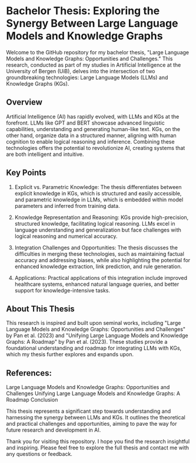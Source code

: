 # Bachelor Thesis: Exploring the Synergy Between Large Language Models and Knowledge Graphs

Welcome to the GitHub repository for my bachelor thesis, "Large Language Models and Knowledge Graphs: Opportunities and Challenges." This research, conducted as part of my studies in Artificial Intelligence at the University of Bergen (UiB), delves into the intersection of two groundbreaking technologies: Large Language Models (LLMs) and Knowledge Graphs (KGs).

## Overview

Artificial Intelligence (AI) has rapidly evolved, with LLMs and KGs at the forefront. LLMs like GPT and BERT showcase advanced linguistic capabilities, understanding and generating human-like text. KGs, on the other hand, organize data in a structured manner, aligning with human cognition to enable logical reasoning and inference. Combining these technologies offers the potential to revolutionize AI, creating systems that are both intelligent and intuitive.

## Key Points

1. Explicit vs. Parametric Knowledge: The thesis differentiates between explicit knowledge in KGs, which is structured and easily accessible, and parametric knowledge in LLMs, which is embedded within model parameters and inferred from training data.

2. Knowledge Representation and Reasoning: KGs provide high-precision, structured knowledge, facilitating logical reasoning. LLMs excel in language understanding and generalization but face challenges with logical reasoning and numerical accuracy.

3. Integration Challenges and Opportunities: The thesis discusses the difficulties in merging these technologies, such as maintaining factual accuracy and addressing biases, while also highlighting the potential for enhanced knowledge extraction, link prediction, and rule generation.

4. Applications: Practical applications of this integration include improved healthcare systems, enhanced natural language queries, and better support for knowledge-intensive tasks.

## About This Thesis

This research is inspired and built upon seminal works, including "Large Language Models and Knowledge Graphs: Opportunities and Challenges" by Pan et al. (2023) and "Unifying Large Language Models and Knowledge Graphs: A Roadmap" by Pan et al. (2023). These studies provide a foundational understanding and roadmap for integrating LLMs with KGs, which my thesis further explores and expands upon.

## References:
Large Language Models and Knowledge Graphs: Opportunities and Challenges
Unifying Large Language Models and Knowledge Graphs: A Roadmap
Conclusion

This thesis represents a significant step towards understanding and harnessing the synergy between LLMs and KGs. It outlines the theoretical and practical challenges and opportunities, aiming to pave the way for future research and development in AI.

Thank you for visiting this repository. I hope you find the research insightful and inspiring. Please feel free to explore the full thesis and contact me with any questions or feedback.
